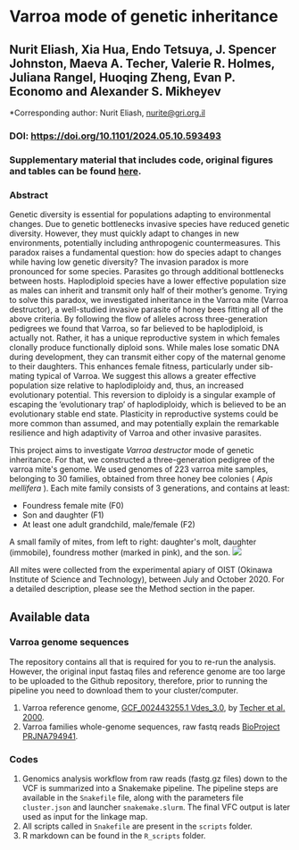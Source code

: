 # Varroa mode of genetic inheritance
## Nurit Eliash, Xia Hua, Endo Tetsuya, J. Spencer Johnston, Maeva A. Techer, Valerie R. Holmes, Juliana Rangel, Huoqing Zheng, Evan P. Economo and Alexander S. Mikheyev 

*Corresponding author: Nurit Eliash, nurite@gri.org.il
### DOI: https://doi.org/10.1101/2024.05.10.593493

### Supplementary material that includes code, original figures and tables can be found [here](https://rpubs.com/Nurit_Eliash/1288713).

### Abstract
Genetic diversity is essential for populations adapting to environmental changes. Due to genetic bottlenecks invasive species have reduced genetic diversity. However, they must quickly adapt to changes in new environments, potentially including anthropogenic countermeasures. This paradox raises a fundamental question: how do species adapt to changes while having low genetic diversity? The invasion paradox is more pronounced for some species. Parasites go through additional bottlenecks between hosts. Haplodiploid species have a lower effective population size as males can inherit and transmit only half of their mother’s genome. Trying to solve this paradox, we investigated inheritance in the Varroa mite (Varroa destructor), a well-studied invasive parasite of honey bees fitting all of the above criteria. By following the flow of alleles across three-generation pedigrees we found that Varroa, so far believed to be haplodiploid, is actually not. Rather, it has a unique reproductive system in which females clonally produce functionally diploid sons. While males lose somatic DNA during development, they can transmit either copy of the maternal genome to their daughters. This enhances female fitness, particularly under sib-mating typical of Varroa. We suggest this allows a greater effective population size relative to haplodiploidy and, thus, an increased evolutionary potential. This reversion to diploidy is a singular example of escaping the ‘evolutionary trap’ of haplodiploidy, which is believed to be an evolutionary stable end state. Plasticity in reproductive systems could be more common than assumed, and may potentially explain the remarkable resilience and high adaptivity of Varroa and other invasive parasites.



This project aims to investigate <i>Varroa destructor</i> mode of genetic inheritance. 
For that, we constructed a three-generation pedigree of the varroa mite's genome.
We used genomes of 223 varroa mite samples, belonging to 30 families, obtained from three honey bee colonies (<i> Apis mellifera</i> ).
Each mite family consists of 3 generations, and contains at least:
- Foundress female mite (F0)
- Son and daughter (F1)
- At least one adult grandchild, male/female (F2) 

A small family of mites, from left to right: daughter's molt, daughter (immobile), foundress mother (marked in pink), and the son. ![](pictures/family1.jpg)

All mites were collected from the experimental apiary of OIST (Okinawa Institute of Science and Technology), between July and October 2020. For a detailed description, please see the Method section in the paper.  

## Available data
### Varroa genome sequences 
The repository contains all that is required for you to re-run the analysis.
However, the original input fastaq files and reference genome are too large to be uploaded to the Github repository, therefore, prior to running the pipeline you need to download them to your cluster/computer. 
1. Varroa reference genome, [GCF_002443255.1 Vdes_3.0](https://www.ncbi.nlm.nih.gov/genome/?term=txid109461%5Borgn%5D), by [Techer et al. 2000](https://www.nature.com/articles/s42003-019-0606-0).
2. Varroa families whole-genome sequences, raw fastq reads [BioProject PRJNA794941](https://www.ncbi.nlm.nih.gov/bioproject/PRJNA794941/).  

### Codes
1. Genomics analysis workflow from raw reads (fastg.gz files) down to the VCF is summarized into a Snakemake pipeline. The pipeline steps are available in the `Snakefile` file, along with the parameters file `cluster.json` and launcher `snakemake.slurm`. The final VFC output is later used as input for the linkage map.
2. All scripts called in `Snakefile` are present in the `scripts` folder.
3. R markdown can be found in the `R_scripts` folder.
